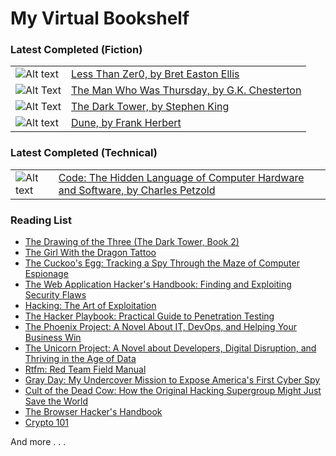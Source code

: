 # My Virtual Bookshelf 

### Latest Completed (Fiction)
|                        |                         |
-------------------------|-------------------------
| ![Alt text](https://upload.wikimedia.org/wikipedia/en/thumb/1/14/Lessthan01st1.png/220px-Lessthan01st1.png) | [Less Than Zer0, by Bret Easton Ellis](https://www.amazon.com/Less-Than-Zero-Easton-Ellis/dp/0671543296) |
| ![Alt Text](https://images-na.ssl-images-amazon.com/images/I/51OWZqaPoLL._SX398_BO1,204,203,200_.jpg) | [The Man Who Was Thursday, by G.K. Chesterton](https://www.amazon.com/Man-Who-Was-Thursday/dp/1514350017) |
| ![Alt Text](https://images-na.ssl-images-amazon.com/images/I/51xIDVcqmqL._SX273_BO1,204,203,200_.jpg) | [The Dark Tower, by Stephen King](https://www.amazon.com/Dark-Tower-I-Gunslinger/dp/1501161806) |
| ![Alt text](https://upload.wikimedia.org/wikipedia/en/thumb/d/de/Dune-Frank_Herbert_%281965%29_First_edition.jpg/220px-Dune-Frank_Herbert_%281965%29_First_edition.jpg) | [Dune, by Frank Herbert](https://www.amazon.in/dp/0441172717) |

### Latest Completed (Technical)
|                        |                         |
-------------------------|-------------------------
| ![Alt text](https://images-na.ssl-images-amazon.com/images/I/31RLovAad7L._SY344_BO1,204,203,200_.jpg) | [Code: The Hidden Language of Computer Hardware and Software, by Charles Petzold](https://www.amazon.com/Code-Language-Computer-Hardware-Software/dp/0735611319) |

### Reading List
* [The Drawing of the Three (The Dark Tower, Book 2)](https://www.amazon.com/Drawing-Three-Dark-Tower-Book/dp/0670032557)
* [The Girl With the Dragon Tattoo](https://www.amazon.com/Girl-Dragon-Tattoo-Millennium/dp/0307949486)
* [The Cuckoo's Egg: Tracking a Spy Through the Maze of Computer Espionage](https://www.amazon.in/dp/1416507787/)
* [The Web Application Hacker's Handbook: Finding and Exploiting Security Flaws](https://www.amazon.in/Web-Application-Hackers-Handbook-Exploiting/dp/8126533404)
* [Hacking: The Art of Exploitation](https://www.amazon.com/Hacking-Art-Exploitation-Jon-Erickson/dp/1593271441)
* [The Hacker Playbook: Practical Guide to Penetration Testing](https://www.amazon.com/Hacker-Playbook-Practical-Penetration-Testing/dp/1494932636)
* [The Phoenix Project: A Novel About IT, DevOps, and Helping Your Business Win](https://www.amazon.in/Phoenix-Project-Devops-Helping-Business/dp/1942788290)
* [The Unicorn Project: A Novel about Developers, Digital Disruption, and Thriving in the Age of Data](https://www.amazon.in/Unicorn-Project-Developers-Disruption-Thriving-ebook/dp/B07QT9QR41)  
* [Rtfm: Red Team Field Manual](https://www.amazon.com/Rtfm-Red-Team-Field-Manual/dp/1494295504)
* [Gray Day: My Undercover Mission to Expose America's First Cyber Spy](https://www.amazon.in/Gray-Day-Undercover-Mission-Americas/dp/0525573526/)
* [Cult of the Dead Cow: How the Original Hacking Supergroup Might Just Save the World](https://www.amazon.in/Cult-Dead-Cow-Original-Supergroup/dp/1541762363/)
* [The Browser Hacker's Handbook](https://www.amazon.in/Browser-Hacker%E2%80%B2s-Handbook-Wade-Alcorn/dp/1118662091)
* [Crypto 101](https://www.crypto101.io/)

And more . . .